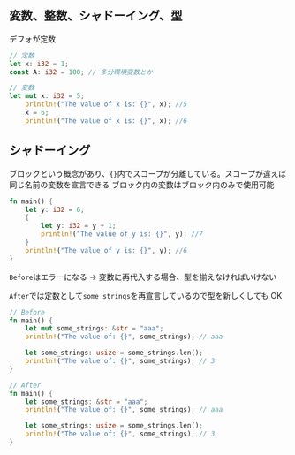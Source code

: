 ## 変数、整数、シャドーイング、型

デフォが定数

```rust
// 定数
let x: i32 = 1;
const A: i32 = 100; // 多分環境変数とか

// 変数
let mut x: i32 = 5;
    println!("The value of x is: {}", x); //5
    x = 6;
    println!("The value of x is: {}", x); //6

```

## シャドーイング

ブロックという概念があり、`{}`内でスコープが分離している。スコープが違えば同じ名前の変数を宣言できる
ブロック内の変数はブロック内のみで使用可能

```rust
fn main() {
    let y: i32 = 6;
    {
        let y: i32 = y + 1;
        println!("The value of y is: {}", y); //7
    }
    println!("The value of y is: {}", y); //6
}
```

`Before`はエラーになる
-> 変数に再代入する場合、型を揃えなければいけない

`After`では定数として`some_strings`を再宣言しているので型を新しくしても OK

```rust
// Before
fn main() {
    let mut some_strings: &str = "aaa";
    println!("The value of: {}", some_strings); // aaa

    let some_strings: usize = some_strings.len();
    println!("The value of: {}", some_strings); // 3
}

// After
fn main() {
    let some_strings: &str = "aaa";
    println!("The value of: {}", some_strings); // aaa

    let some_strings: usize = some_strings.len();
    println!("The value of: {}", some_strings); // 3
}
```
